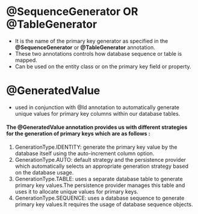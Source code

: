 # @SequenceGenerator OR @TableGenerator
- It is the name of the primary key generator as specified in the **@SequenceGenerator** or **@TableGenerator** annotation.
- These two annotations controls how database sequence or table is mapped.
- Can be used on the entity class or on the primary key field or property.
# @GeneratedValue
- used in conjunction with @Id annotation to automatically generate unique values for primary key columns within our database tables.
#### The @GeneratedValue annotation provides us with different strategies for the generation of primary keys which are as follows : 
1. GenerationType.IDENTITY: generate the primary key value by the database itself using the auto-increment column option.
2. GenerationType.AUTO: default strategy and the persistence provider which automatically selects an appropriate generation strategy based on the database usage.
3. GenerationType.TABLE: uses a separate database table to generate primary key values.The persistence provider manages this table and uses it to allocate unique values for primary keys.
4. GenerationType.SEQUENCE: uses a database sequence to generate primary key values.It requires the usage of database sequence objects.